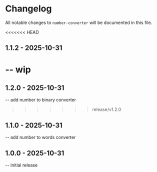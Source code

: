 # Changelog

All notable changes to `number-converter` will be documented in this file.

<<<<<<< HEAD
## 1.1.2 - 2025-10-31

-- wip
=======
## 1.2.0 - 2025-10-31

-- add number to binary converter
>>>>>>> release/v1.2.0

## 1.1.0 - 2025-10-31

-- add number to words converter

## 1.0.0 - 2025-10-31

-- initial release
